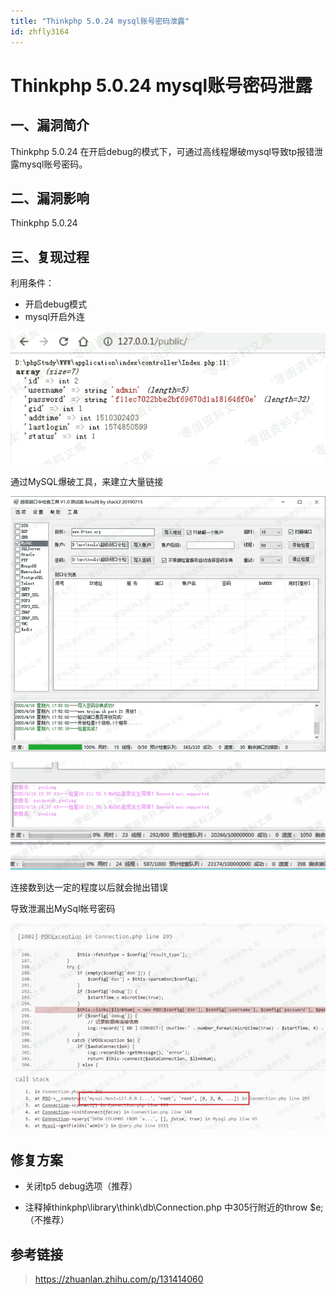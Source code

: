 ```yaml
---
title: "Thinkphp 5.0.24 mysql账号密码泄露"
id: zhfly3164
---
```


# Thinkphp 5.0.24 mysql账号密码泄露

## 一、漏洞简介

Thinkphp 5.0.24 在开启debug的模式下，可通过高线程爆破mysql导致tp报错泄露mysql账号密码。

## 二、漏洞影响

Thinkphp 5.0.24

## 三、复现过程

利用条件：

*   开启debug模式
*   mysql开启外连

![image](../img/a01e3a8404174d4c5e313fc5872aa753.png)

通过MySQL爆破工具，来建立大量链接

![image](../img/7a25efb102b9b60e936b6ed5921eca31.png)

![image](../img/eb42fe197235bebbb6a04c9d07eacd57.png)

连接数到达一定的程度以后就会抛出错误

导致泄漏出MySql帐号密码

![image](../img/ed10d080a07220607d7feef964425163.png)

## 修复方案

*   关闭tp5 debug选项（推荐）

*   注释掉thinkphp\library\think\db\Connection.php 中305行附近的throw $e;（不推荐）

## 参考链接

> https://zhuanlan.zhihu.com/p/131414060